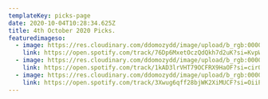 ```yaml
---
templateKey: picks-page
date: 2020-10-04T10:28:34.625Z
title: 4th October 2020 Picks.
featuredimageso:
  - image: https://res.cloudinary.com/ddomozydd/image/upload/b_rgb:000000,e_gradient_fade:20,y_-0.5/v1601807362/meitei800_pgd4cp.jpg
    link: https://open.spotify.com/track/76Dp6MxetOczQdQkh7d2uK?si=KvpWk8r2TemXm_L5eHcWEw
  - image: https://res.cloudinary.com/ddomozydd/image/upload/b_rgb:000000,e_gradient_fade:20,y_-0.5/v1601807412/Wovensound800_rybexg.jpg
    link: https://open.spotify.com/track/1kAD3lrVHT79OCFRX9HaOF?si=cirQ4iq2SUq0FXWISm7Ddg
  - image: https://res.cloudinary.com/ddomozydd/image/upload/b_rgb:000000,e_gradient_fade:20,y_-0.5/v1601807452/jm3800_heuewf.jpg
    link: https://open.spotify.com/track/3Xwug6qff28bjWK2XiMUCF?si=OiiPSPcPSrqzgz_53gV8iA
---
```

